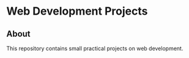 # Web Development Projects

## About
This repository contains small practical projects on web development.
